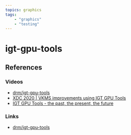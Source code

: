 ```yaml
---
topics: graphics
tags:
    - "graphics"
    - "testing"
---
```


# igt-gpu-tools

## References

### Videos

- [drm/igt-gpu-tools](https://gitlab.freedesktop.org/drm/igt-gpu-tools)
- [XDC 2020 | VKMS improvements using IGT GPU Tools](https://youtu.be/EbfIdK4IsP0)
- [IGT GPU Tools - the past, the present, the future](https://youtu.be/XcwHgeoEJd4)

### Links

- [drm/igt-gpu-tools](https://gitlab.freedesktop.org/drm/igt-gpu-tools)

